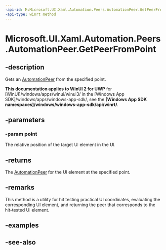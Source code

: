```yaml
---
-api-id: M:Microsoft.UI.Xaml.Automation.Peers.AutomationPeer.GetPeerFromPoint(Windows.Foundation.Point)
-api-type: winrt method
---
```


<!-- Method syntax
public Windows.UI.Xaml.Automation.Peers.AutomationPeer GetPeerFromPoint(Windows.Foundation.Point point)
-->

# Microsoft.UI.Xaml.Automation.Peers.AutomationPeer.GetPeerFromPoint

## -description
Gets an [AutomationPeer](automationpeer.md) from the specified point.

**This documentation applies to WinUI 2 for UWP** for [WinUI]/windows/apps/winui/winui3/ in the [Windows App SDK]/windows/apps/windows-app-sdk/, see the **[Windows App SDK namespaces]/windows/windows-app-sdk/api/winrt/**.

## -parameters
### -param point
The relative position of the target UI element in the UI.

## -returns
The [AutomationPeer](automationpeer.md) for the UI element at the specified point.

## -remarks
This method is a utility for hit testing practical UI coordinates, evaluating the corresponding UI element, and returning the peer that corresponds to the hit-tested UI element.

## -examples

## -see-also
